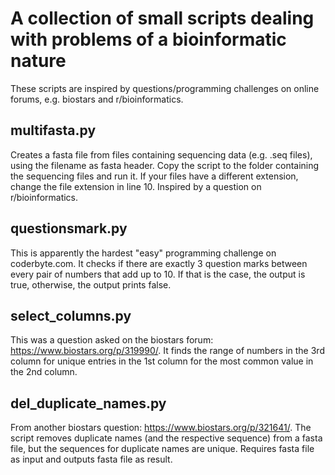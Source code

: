 # A collection of small scripts dealing with problems of a bioinformatic nature
These scripts are inspired by questions/programming challenges on online forums, e.g. biostars and r/bioinformatics. 

## multifasta.py
Creates a fasta file from files containing sequencing data (e.g. .seq files), using the filename as fasta header. Copy the script to the folder containing the sequencing files and run it. If your files have a different extension, change the file extension in line 10. Inspired by a question on r/bioinformatics. 

## questionsmark.py
This is apparently the hardest "easy" programming challenge on coderbyte.com. It checks if there are exactly 3 question marks between every pair of numbers that add up to 10. If that is the case, the output is true, otherwise, the output prints false. 

## select_columns.py
This was a question asked on the biostars forum: https://www.biostars.org/p/319990/. It finds the range of numbers in the 3rd column for unique entries in the 1st column for the most common value in the 2nd column. 

## del_duplicate_names.py
From another biostars question: https://www.biostars.org/p/321641/. The script removes duplicate names (and the respective sequence) from a fasta file, but the sequences for duplicate names are unique. Requires fasta file as input and outputs fasta file as result. 

